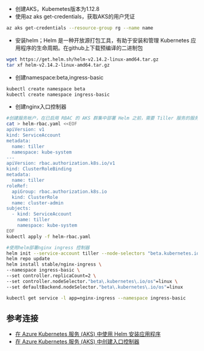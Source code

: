 - 创建AKS，Kubemetes版本为1.12.8
- 使用az aks get-credentials，获取AKS的用户凭证
```bash
az aks get-credentials --resource-group rg --name name
```
- 安装helm；Helm 是一种开放源打包工具，有助于安装和管理 Kubernetes 应用程序的生命周期。在github上下载预编译的二进制包
```bash
wget https://get.helm.sh/helm-v2.14.2-linux-amd64.tar.gz
tar xf helm-v2.14.2-linux-amd64.tar.gz
```
- 创建namespace:beta,ingress-basic
```bash
kubectl create namespace beta
kubectl create namespace ingress-basic
```
- 创建nginx入口控制器
```bash
#创建服务帐户，在已启用 RBAC 的 AKS 群集中部署 Helm 之前，需要 Tiller 服务的服务帐户和角色绑定。
cat > helm-rbac.yaml <<EOF
apiVersion: v1
kind: ServiceAccount
metadata:
  name: tiller
  namespace: kube-system
---
apiVersion: rbac.authorization.k8s.io/v1
kind: ClusterRoleBinding
metadata:
  name: tiller
roleRef:
  apiGroup: rbac.authorization.k8s.io
  kind: ClusterRole
  name: cluster-admin
subjects:
  - kind: ServiceAccount
    name: tiller
    namespace: kube-system
EOF
kubectl apply -f helm-rbac.yaml

#使用helm部署nginx ingress 控制器
helm init --service-account tiller --node-selectors "beta.kubernetes.io/os"="linux"
helm repo update
helm install stable/nginx-ingress \
--namespace ingress-basic \
--set controller.replicaCount=2 \
--set controller.nodeSelector."beta\.kubernetes\.io/os"=linux \
--set defaultBackend.nodeSelector."beta\.kubernetes\.io/os"=linux

kubectl get service -l app=nginx-ingress --namespace ingress-basic

 ```

## 参考连接
 - [在 Azure Kubernetes 服务 (AKS) 中使用 Helm 安装应用程序](https://docs.microsoft.com/zh-cn/azure/aks/kubernetes-helm)
 - [在 Azure Kubernetes 服务 (AKS) 中创建入口控制器](https://docs.microsoft.com/zh-cn/azure/aks/ingress-basic)